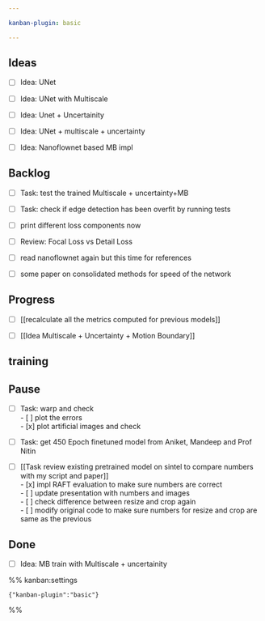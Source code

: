 ```yaml
---

kanban-plugin: basic

---
```


## Ideas

- [ ] Idea: UNet
- [ ] Idea: UNet with Multiscale
- [ ] Idea: Unet + Uncertainity
- [ ] Idea: UNet + multiscale + uncertainty
- [ ] Idea: Nanoflownet based MB impl


## Backlog

- [ ] Task: test the trained Multiscale + uncertainty+MB
- [ ] Task: check if edge detection has been overfit by running tests
- [ ] print different loss components now
- [ ] Review: Focal Loss vs Detail Loss
- [ ] read nanoflownet again but this time for references
- [ ] some paper on consolidated methods for speed of the network


## Progress

- [ ] [[recalculate all the metrics computed for previous models]]
- [ ] [[Idea  Multiscale + Uncertainty + Motion Boundary]]


## training



## Pause

- [ ] Task: warp and check<br>- [ ] plot the errors<br>- [x] plot artificial images and check
- [ ] Task: get 450 Epoch finetuned model from Aniket, Mandeep and Prof Nitin
- [ ] [[Task  review existing pretrained model on sintel to compare numbers with my script and paper]]<br>- [x] impl RAFT evaluation to make sure numbers are correct<br>- [ ] update presentation with numbers and images<br>- [ ] check difference between resize and crop again<br>- [ ] modify original code to make sure numbers for resize and crop are same as the previous


## Done

- [ ] Idea: MB train with Multiscale + uncertainity




%% kanban:settings
```
{"kanban-plugin":"basic"}
```
%%